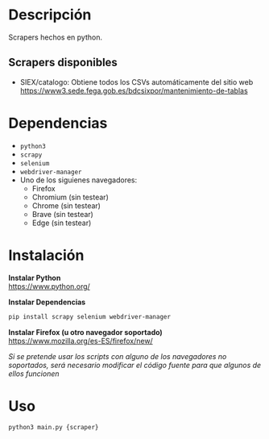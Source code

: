 # Descripción

Scrapers hechos en python.

## Scrapers disponibles

- SIEX/catalogo: Obtiene todos los CSVs automáticamente del sitio web <https://www3.sede.fega.gob.es/bdcsixpor/mantenimiento-de-tablas>

# Dependencias

- `python3`
- `scrapy`
- `selenium`
- `webdriver-manager`
- Uno de los siguienes navegadores:
	- Firefox
	- Chromium (sin testear)
	- Chrome (sin testear)
	- Brave (sin testear)
	- Edge (sin testear)

# Instalación

**Instalar Python**  
<https://www.python.org/>

**Instalar Dependencias**  
```sh
pip install scrapy selenium webdriver-manager
```

**Instalar Firefox (u otro navegador soportado)**  
<https://www.mozilla.org/es-ES/firefox/new/>

_Si se pretende usar los scripts con alguno de los navegadores no soportados, será necesario modificar el código fuente para que algunos de ellos funcionen_

# Uso

```sh
python3 main.py {scraper}
```
